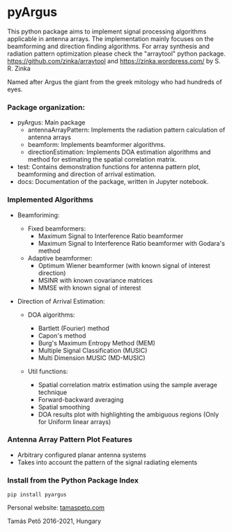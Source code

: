 # pyArgus

This python package aims to implement signal processing algorithms applicable in antenna arrays. The implementation mainly focuses on the beamforming and
direction finding algorithms.
For array synthesis and radiation pattern optimization please check the "arraytool" python package.
https://github.com/zinka/arraytool and https://zinka.wordpress.com/ by S. R. Zinka

Named after Argus the giant from the greek mitology who had hundreds of eyes.

### Package organization:

- pyArgus: Main package
	- antennaArrayPattern: Implements the radiation pattern calculation of antenna arrays
	- beamform: Implements beamformer algorithms.
	- directionEstimation: Implements DOA estimation algorithms and method for estimating the spatial correlation matrix.
- test: Contains demonstration functions for antenna pattern plot, beamforming and direction of arrival estimation. 
- docs: Documentation of the package, written in Jupyter notebook.


### Implemented Algorithms

- Beamforiming:
    - Fixed beamformers:
        - Maximum Signal to Interference Ratio beamformer
        - Maximum Signal to Interference Ratio beamformer with Godara's method
    - Adaptive beamformer:
        - Optimum Wiener beamformer (with known signal of interest direction)
        - MSINR with known covariance matrices
        - MMSE with known signal of interest

- Direction of Arrival Estimation:
    - DOA algorithms:
        - Bartlett (Fourier) method
        - Capon's method
        - Burg's Maximum Entropy Method (MEM)
        - Multiple Signal Classification (MUSIC)
        - Multi Dimension MUSIC (MD-MUSIC)

    - Util functions:
        - Spatial correlation matrix estimation using the sample average technique
        - Forward-backward averaging
        - Spatial smoothing
        - DOA results plot with highlighting the ambiguous regions (Only for Uniform linear arrays)

### Antenna Array Pattern Plot Features
- Arbitrary configured planar antenna systems
- Takes into account the pattern of the signal radiating elements

### Install from the Python Package Index

```
pip install pyargus
```

Personal website: [tamaspeto.com](https://www.tamaspeto.com/pyargus) 

Tamás Pető 2016-2021, Hungary


